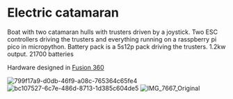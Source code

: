 # Electric catamaran

Boat with two catamaran hulls with trusters driven by a joystick. Two ESC controllers driving the trusters and everything running on a rasspberry pi pico in micropython. Battery pack is a 5s12p pack driving the trusters. 1.2kw output. 21700 batteries

Hardware designed in [Fusion 360](https://gmail362014.autodesk360.com/g/projects/20220607531689401/data/dXJuOmFkc2sud2lwcHJvZDpmcy5mb2xkZXI6Y28uRkVOcG5FTk5Rc0s0LTh4UGM5VVRHdw)

![799f17a9-d0db-46f9-a08c-765364c65fe4](https://github.com/d0n13/boat_v1/assets/5494992/66716c45-e074-497a-bbb9-18f85e5d1c57)
![bc107527-6c7e-486d-8713-1d385c604de5](https://github.com/d0n13/boat_v1/assets/5494992/b1f04c71-8378-4f45-b104-7a9a208bf83b)
![IMG_7667_Original](https://github.com/d0n13/boat_v1/assets/5494992/75468409-d74c-4c1e-b4ba-bac951ae3bc8)
